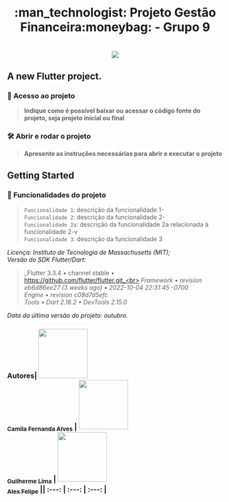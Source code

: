 <h1 align="center"> :man_technologist:   Projeto Gestão Financeira:moneybag: - Grupo 9 <h1>

<p align="center"><img src="http://img.shields.io/static/v1?label=STATUS&message=EM%20DESENVOLVIMENTO&color=GREEN&style=for-the-badge"/></p>

## A new Flutter project.
### 📁 Acesso ao projeto<br>
> **Indique como é possível baixar ou acessar o código fonte do projeto, seja projeto inicial ou final**<br>
### 🛠️ Abrir e rodar o projeto<br>
> **Apresente as instruções necessárias para abrir e executar o projeto**<br>
## Getting Started
### :hammer: Funcionalidades do projeto<br> 
> `Funcionalidade 1`: descrição da funcionalidade 1-<br> 
> `Funcionalidade 2`: descrição da funcionalidade 2-<br> 
> `Funcionalidade 2a`: descrição da funcionalidade 2a relacionada à funcionalidade 2-v<br> 
> `Funcionalidade 3`: descrição da funcionalidade 3<br>
	
_Licença: Instituto de Tecnologia de Massachusetts (MIT);_<br>
_Versão do SDK Flutter/Dart:_<br>
> _Flutter 3.3.4 • channel stable • https://github.com/flutter/flutter.git_<br>
> _Framework • revision eb6d86ee27 (3 weeks ago) • 2022-10-04 22:31:45 -0700_<br>
> _Engine • revision c08d7d5efc_<br>
> _Tools • Dart 2.18.2 • DevTools 2.15.0_<br>
	
_Data da última versão do projeto: outubro._<br>
	
### Autores| [<img src="https://avatars.githubusercontent.com/u/37356058?v=4" width=115><br><sub>Camila Fernanda Alves</sub>](https://github.com/camilafernanda) |  [<img src="https://avatars.githubusercontent.com/u/30351153?v=4" width=115><br><sub>Guilherme Lima</sub>](https://github.com/guilhermeonrails) |  [<img src="https://avatars.githubusercontent.com/u/8989346?v=4" width=115><br><sub>Alex Felipe</sub>](https://github.com/alexfelipe) || :---: | :---: | :---: |

	
  


